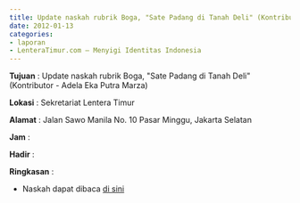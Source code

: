 ```yaml
---
title: Update naskah rubrik Boga, "Sate Padang di Tanah Deli" (Kontributor - Adela Eka Putra Marza)
date: 2012-01-13
categories:
- laporan
- LenteraTimur.com – Menyigi Identitas Indonesia
---
```


**Tujuan** : Update naskah rubrik Boga, "Sate Padang di Tanah Deli" (Kontributor - Adela Eka Putra Marza)

**Lokasi** : Sekretariat Lentera Timur

**Alamat** : Jalan Sawo Manila No. 10 Pasar Minggu, Jakarta Selatan

**Jam** : 

**Hadir** : 

**Ringkasan** : 
* Naskah dapat dibaca [di sini](http://www.lenteratimur.com/2012/01/sate-padang-di-tanah-deli/)
